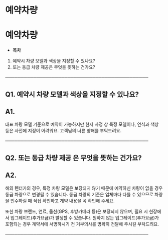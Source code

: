 # 예약차량

**예약차량**
========

* **목차**

1. 예약시 차량 모델과 색상을 지정할 수 있나요?
2. 또는 동급 차량 제공은 무엇을 뜻하는 건가요?

──────────────────────────────────────────────

**Q1. 예약시 차량 모델과 색상을 지정할 수 있나요?**
---------------------------------

**A1.**
-------

대표 차량 모델 기준으로 예약이 가능하지만 현지 사정 상 특정 모델이나, 연식과 색상 등은 사전에 지정이 어려워요. 고객님의 너른 양해를 부탁드려요.

──────────────────────────────────────────────

**Q2. 또는 동급 차량 제공 은 무엇을 뜻하는 건가요?**
----------------------------------

**A2.**
-------

해외 렌터카의 경우, 특정 차량 모델은 보장되지 않기 때문에 예약하신 차량이 없을 경우 동급 차량으로 변경될 수 있습니다. 동급 차량의 기준은 업체마다 다를 수 있으므로 차량을 인수하실 때 직접 확인하고 계약 내용을 꼭 확인해 주세요.

또한 차량 브랜드, 연료, 옵션(GPS, 후방카메라 등)은 보장되지 않으며, 필요 시 현장에서 업그레이드(추가요금)가 발생할 수 있습니다. 원하지 않는 업그레이드(추가요금)가 포함되는 경우 계약서에 서명하시기 전 거부의사를 명확히 전달해 주시길 부탁드려요.

──────────────────────────────────────────────